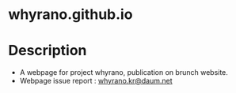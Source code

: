 # whyrano.github.io

# Description

- A webpage for project whyrano, publication on brunch website.
- Webpage issue report : whyrano.kr@daum.net
